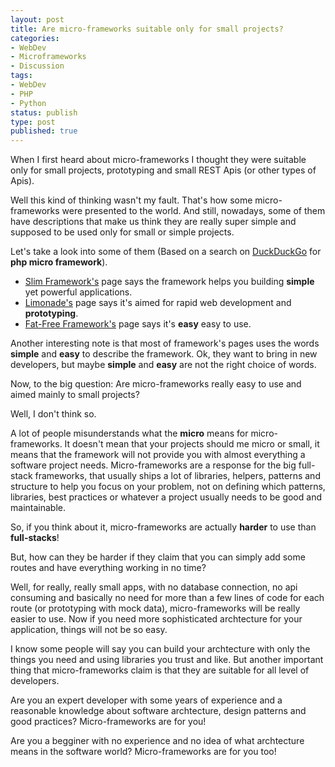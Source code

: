 ```yaml
---
layout: post
title: Are micro-frameworks suitable only for small projects?
categories:
- WebDev
- Microframeworks
- Discussion
tags:
- WebDev
- PHP
- Python
status: publish
type: post
published: true
---
```


When I first heard about micro-frameworks I thought they were suitable only for small projects,
prototyping and small REST Apis (or other types of Apis).

Well this kind of thinking wasn't my fault. That's how some micro-frameworks were presented to the world.
And still, nowadays, some of them have descriptions that make us think they are really super simple and supposed to
be used only for small or simple projects.

Let's take a look into some of them (Based on a search on [DuckDuckGo](http://ddg.gg) for **php micro framework**).

- [Slim Framework's](http://www.slimframework.com/) page says the framework helps you building **simple** yet powerful applications.
- [Limonade's](https://limonade-php.github.io/) page says it's aimed for rapid web development and **prototyping**.
- [Fat-Free Framework's](http://fatfreeframework.com/home) page says it's **easy** easy to use.

Another interesting note is that most of framework's pages uses the words **simple** and **easy** to describe
the framework. Ok, they want to bring in new developers, but maybe **simple** and **easy** are not the right
choice of words.

Now, to the big question: Are micro-frameworks really easy to use and aimed mainly to small projects?

Well, I don't think so.

A lot of people misunderstands what the **micro** means for micro-frameworks. It doesn't mean that your
projects should me micro or small, it means that the framework will not provide you with almost everything
a software project needs. Micro-frameworks are a response for the big full-stack frameworks, that usually
ships a lot of libraries, helpers, patterns and structure to help you focus on your problem, not on
defining which patterns, libraries, best practices or whatever a project usually needs to be good
and maintainable.

So, if you think about it, micro-frameworks are actually **harder** to use than **full-stacks**!

But, how can they be harder if they claim that you can simply add some routes and have everything working in no time?

Well, for really, really small apps, with no database connection, no api consuming and basically no need for
more than a few lines of code for each route (or prototyping with mock data), micro-frameworks will be really
easier to use. Now if you need more sophisticated archtecture for your application, things will not be so easy.

I know some people will say you can build your archtecture with only the things you need and using libraries
you trust and like. But another important thing that micro-frameworks claim is that they are suitable for all
level of developers.

Are you an expert developer with some years of experience and a reasonable knowledge about software archtecture,
design patterns and good practices? Micro-frameworks are for you!

Are you a begginer with no experience and no idea of what archtecture means in the software world? Micro-frameworks
are for you too!
